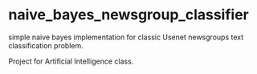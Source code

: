 # naive_bayes_newsgroup_classifier
simple naive bayes implementation for classic Usenet newsgroups text classification problem. 


Project for Artificial Intelligence class.

